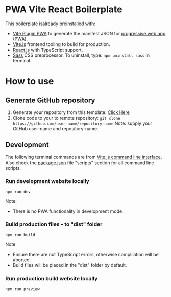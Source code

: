 # PWA Vite React Boilerplate
This boilerplate isalready preinstalled with:
* [Vite Plugin PWA](https://vite-plugin-pwa.netlify.app/) to generate the manifest JSON for [progressive web app (PWA)](https://developer.mozilla.org/en-US/docs/Web/Progressive_web_apps).
* [Vite.js](https://vitejs.dev/) frontend tooling to build for production.
* [React.js](https://reactjs.org/) with TypeScript support.
* [Sass](https://sass-lang.com/) CSS preprocessor. To uninstall, type: ```npm uninstall sass``` in terminal.

# How to use
## Generate GitHub repository
1. Generate your repository from this template: [Click Here](https://github.com/MengLinMaker/PWA-Vite-React-Boilerplate/generate)
2. Clone code to your to remote repository: ```git clone https://github.com/user-name/repository-name```
Note: supply your GitHub user-name and repository-name.

## Development
The following terminal commands are from [Vite.js command line interface](https://vitejs.dev/guide/#command-line-interface). Also check the [package.json](https://github.com/MengLinMaker/PWA-Vite-React-Boilerplate/package.json) file "scripts" section for all command line scripts.

### Run development website locally
```
npm run dev
```
Note: 
* There is no PWA functionality in development mode.

### Build production files - to "dist" folder
```
npm run build
```
Note: 
* Ensure there are not TypeScript errors, otherwise complilation will be aborted.
* Build files will be placed in the "dist" folder by default. 

### Run production build website locally
```
npm run preview
```
